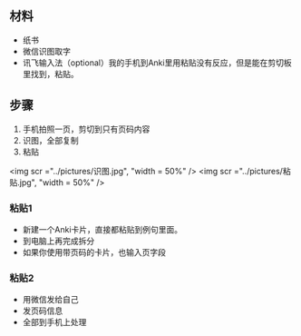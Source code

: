 ## 材料
* 纸书
* 微信识图取字
* 讯飞输入法（optional）我的手机到Anki里用粘贴没有反应，但是能在剪切板里找到，粘贴。

## 步骤
1. 手机拍照一页，剪切到只有页码内容
2. 识图，全部复制
3. 粘贴

<img scr ="../pictures/识图.jpg", "width = 50%" />
<img scr ="../pictures/粘贴.jpg", "width = 50%" />



### 粘贴1
* 新建一个Anki卡片，直接都粘贴到例句里面。
* 到电脑上再完成拆分
* 如果你使用带页码的卡片，也输入页字段

### 粘贴2
* 用微信发给自己
* 发页码信息
* 全部到手机上处理

